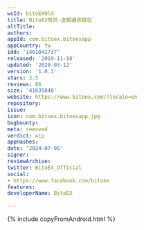 ```yaml
---
wsId: bitoEXOld
title: BitoEX幣託-虛擬通貨錢包
altTitle: 
authors: 
appId: com.bitoex.bitoexapp
appCountry: tw
idd: '1461042737'
released: '2019-11-18'
updated: '2020-03-12'
version: '1.0.1'
stars: 2.5
reviews: 86
size: '41635840'
website: https://www.bitoex.com/?locale=en
repository: 
issue: 
icon: com.bitoex.bitoexapp.jpg
bugbounty: 
meta: removed
verdict: wip
appHashes: 
date: '2024-07-05'
signer: 
reviewArchive: 
twitter: BitoEX_Official
social:
- https://www.facebook.com/bitoex
features: 
developerName: BitoEX

---
```


{% include copyFromAndroid.html %}
